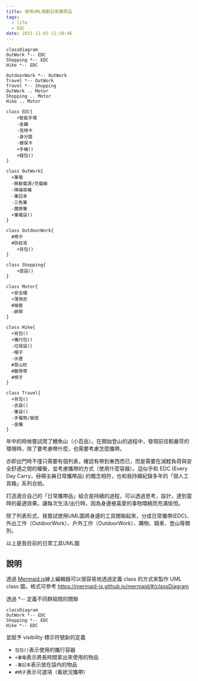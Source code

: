 ```yaml
---
title: 使用UML規劃日常攜帶品
tags:
  - life
  - EDC
date: 2021-11-03 11:30:46
---
```


```mermaid
classDiagram
OutWork *-- EDC
Shopping *-- EDC
Hike *-- EDC

OutdoorWork *-- OutWork
Travel *-- OutWork
Travel *-- Shopping
OutWork .. Motor
Shopping .. Motor
Hike .. Motor

class EDC{
	+智能手環
	-金鑰
	-信用卡
	-身分證
	-健保卡
	+手機()
	+錢包()
}

class OutWork{
  +筆電
  -移動電源/充電線
  -降噪耳機
  -筆記本
  -三色筆
  -魔擦筆
  +筆電袋()
}

class OutdoorWork{
  #椅子
  #防蚊液
	+背包()
}

class Shopping{
	+提袋()
}

class Motor{
  +安全帽
  +薄雨衣
  #袖套
  -綁帶
}

class Hike{
  +背包()
  +攜行包()
  -垃圾袋()
  -帽子
  -水壺
  #登山杖
  #髕骨帶
  #椅子
}

class Travel{
  +背包()
  -衣袋()
  -筆袋()
  -手電筒/營燈
  -金鑰 
}
```

年中的時候嘗試爬了鯉魚山（小百岳）。在開始登山的過程中，發現前往較嚴苛的環境時，除了要考慮帶什麼，也需要考慮怎麼攜帶。

亦即出門時不僅只需要有個列表，確認有帶到東西而已，而是需要在減輕負荷與安全舒適之間的權衡，並考慮攜帶的方式（使用什麼容器）。這似乎和 EDC (Every Day Carry，~~日常工具~~日常攜帶品) 的概念相符，也和我持續紀錄多年的「個人工具箱」系列合拍。

打造適合自己的「日常攜帶品」組合是持續的過程，可以透過思考，設計，達到當時的最適效果。讓每次生活/出行時，因為身邊被喜愛的事物環繞而充滿愉悅。

<!-- truncate -->

除了列表形式，我嘗試使用UML圖將身邊的工具關聯起來，分成日常攜帶(EDC)、外出工作（OutdoorWork）、戶外工作（OutdoorWork）、購物、騎車、登山等類別。

以上是我目前的日常工具UML圖

## 說明

透過 [Mermaid.js](https://mermaid-js.github.io/mermaid-live-editor/)線上編輯器可以很容易地透過定義 class 的方式來製作 UML class 圖。格式可參考 https://mermaid-js.github.io/mermaid/#/classDiagram

透過 *-- 定義不同群組間的關聯

```
classDiagram
OutWork *-- EDC
Shopping *-- EDC
Hike *-- EDC
```

並賦予 visibility 標示符號新的定義
- `包包()`表示使用的攜行容器
- `+筆電`表示將長時間拿出來使用的物品
- `-筆記本`表示放在袋內的物品
- `#椅子`表示可選項（看狀況攜帶）
